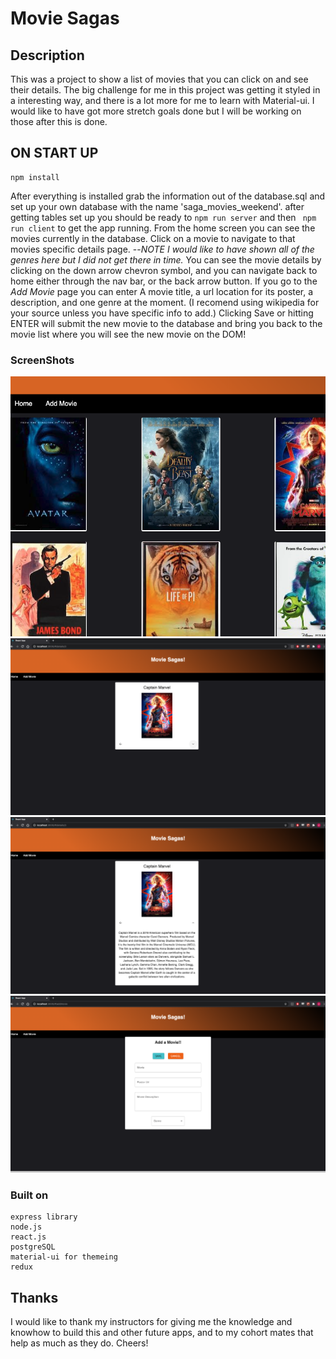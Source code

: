# Movie Sagas


## Description

This was a project to show a list of movies that you can click on and see their details.  The big challenge for me in this project was getting it styled in a interesting way, and there is a lot more for me to learn with Material-ui.  I would like to have got more stretch goals done but I will be working on those after this is done.

## ON START UP

```
npm install
```
After everything is installed grab the information out of the database.sql and set up your own database with the name 'saga_movies_weekend'.
after getting tables set up you should be ready to ```npm run server``` and then ``` npm run client``` to get the app running.
From the home screen you can see the movies currently in the database.
Click on a movie to navigate to that movies specific details page.  --*NOTE I would like to have shown all of the genres here but I did not get there in time.*
You can see the movie details by clicking on the down arrow chevron symbol, and you can navigate back to home either through the nav bar, or the back arrow button.
If you go to the *Add Movie* page you can enter A movie title, a url location for its poster, a description, and one genre at the moment. (I recomend using wikipedia for your source unless you have specific info to add.)
Clicking Save or hitting ENTER will submit the new movie to the database and bring you back to the movie list where you will see the new movie on the DOM!

### ScreenShots
![Home View](wireframes/Home.png)
![Details Page View](wireframes/Details1.png)
![Details Expanded View](wireframes/details2.png)
![Add Movie View](wireframes/AddMovie.png)

### Built on 
```
express library
node.js
react.js
postgreSQL
material-ui for themeing
redux
```

## Thanks
I would like to thank my instructors for giving me the knowledge and knowhow to build this and other future apps, and to my cohort mates that help as much as they do. Cheers!